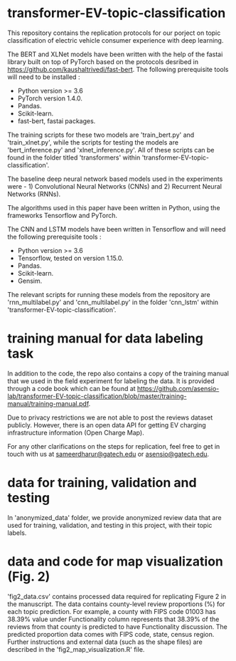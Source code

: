 # transformer-EV-topic-classification
This repository contains the replication protocols for our porject on topic classification of electric vehicle consumer experience with deep learning.

The BERT and XLNet models have been written with the help of the fastai library built on top of PyTorch based on the protocols desribed in https://github.com/kaushaltrivedi/fast-bert. The following prerequisite tools will need to be installed :

- Python version >= 3.6
- PyTorch version 1.4.0.
- Pandas.
- Scikit-learn.
- fast-bert, fastai packages.

The training scripts for these two models are 'train_bert.py' and 'train_xlnet.py', while the scripts for testing the models are 'bert_inference.py' and 'xlnet_inference.py'. All of these scripts can be found in the folder titled 'transformers' within 'transformer-EV-topic-classification'.

The baseline deep neural network based models used in the experiments were - 1) Convolutional Neural Networks (CNNs) and 2) Recurrent Neural Networks (RNNs).

The algorithms used in this paper have been written in Python, using the frameworks Tensorflow and PyTorch. 

The CNN and LSTM models have been written in Tensorflow and will need the following prerequisite tools :
- Python version >= 3.6
- Tensorflow, tested on version 1.15.0.
- Pandas.
- Scikit-learn.
- Gensim.

The relevant scripts for running these models from the repository are 'rnn_multilabel.py' and 'cnn_multilabel.py' in the folder 'cnn_lstm' within 'transformer-EV-topic-classification'. 

# training manual for data labeling task
In addition to the code, the repo also contains a copy of the training manual that we used in the field experiment for labeling the data. It is provided through a code book which can be found at https://github.com/asensio-lab/transformer-EV-topic-classification/blob/master/training-manual/training-manual.pdf. 

Due to privacy restrictions we are not able to post the reviews dataset publicly. However, there is an open data API for getting EV charging infrastructure information (Open Charge Map).

For any other clarifications on the steps for replication, feel free to get in touch with us at sameerdharur@gatech.edu or asensio@gatech.edu.

# data for training, validation and testing
In 'anonymized_data' folder, we provide anonymized review data that are used for training, validation, and testing in this project, with their topic labels.

# data and code for map visualization (Fig. 2)
'fig2_data.csv' contains processed data required for replicating Figure 2 in the manuscript. The data contains county-level review proportions (%) for each topic prediction. For example, a county with FIPS code 01003 has 38.39% value under Functionality column represents that 38.39% of the reviews from that county is predicted to have Functionality discussion. The predicted proportion data comes with FIPS code, state, census region. Further instructions and external data (such as the shape files) are described in the 'fig2_map_visualization.R' file.
